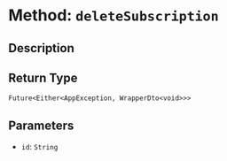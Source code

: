 # Method: `deleteSubscription`

## Description



## Return Type
`Future<Either<AppException, WrapperDto<void>>>`

## Parameters

- `id`: `String`
